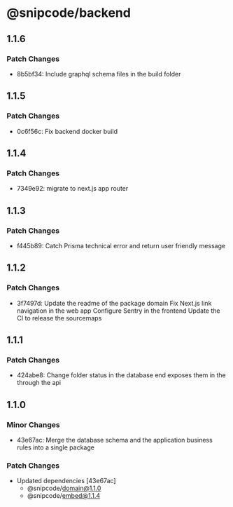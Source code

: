 # @snipcode/backend

## 1.1.6

### Patch Changes

- 8b5bf34: Include graphql schema files in the build folder

## 1.1.5

### Patch Changes

- 0c6f56c: Fix backend docker build

## 1.1.4

### Patch Changes

- 7349e92: migrate to next.js app router

## 1.1.3

### Patch Changes

- f445b89: Catch Prisma technical error and return user friendly message

## 1.1.2

### Patch Changes

- 3f7497d: Update the readme of the package domain
  Fix Next.js link navigation in the web app
  Configure Sentry in the frontend
  Update the CI to release the sourcemaps

## 1.1.1

### Patch Changes

- 424abe8: Change folder status in the database end exposes them in the through the api

## 1.1.0

### Minor Changes

- 43e67ac: Merge the database schema and the application business rules into a single package

### Patch Changes

- Updated dependencies [43e67ac]
  - @snipcode/domain@1.1.0
  - @snipcode/embed@1.1.4
